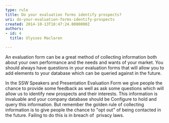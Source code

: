 ```yaml
---
type: rule
title: Do your evaluation forms identify prospects?
uri: do-your-evaluation-forms-identify-prospects
created: 2014-10-13T18:47:24.0000000Z
authors:
- id: 4
  title: Ulysses Maclaren

---
```


An evaluation form can be a great method of collecting information both about your own performance and the needs and wants of your market. You should always have questions in your evaluation forms that will allow you to add elements to your database which can be queried against in the future.
 
In the SSW Speakers and Presentation Evaluation Form we give people the chance to provide some feedback as well as ask some questions which will allow us to identify new prospects and their interests. This information is invaluable and your company database should be Configure to hold and query this information. But remember the golden rule of collecting information is to give people the chance to "opt out" of being contacted in the future. Failing to do this is in breach of  privacy laws.
